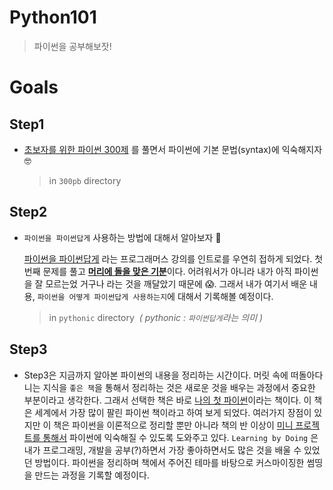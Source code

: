 # Python101

> 파이썬을 공부해보잣!

# Goals

## Step1

- [초보자를 위한 파이썬 300제](https://wikidocs.net/book/922) 를 풀면서 파이썬에 기본 문법(syntax)에 익숙해지자 🤓

  > in `300pb` directory

## Step2

- `파이썬을 파이썬답게` 사용하는 방법에 대해서 알아보자 🚀

  [파이썬을 파이썬답게](https://programmers.co.kr/learn/courses/4008) 라는 프로그래머스 강의를 인트로를 우연히 접하게 되었다. 첫 번째 문제를 풀고 <u>**머리에 돌을 맞은 기분**</u>이다. 어려워서가 아니라 내가 아직 파이썬을 잘 모르는었 거구나 라는 것을 깨달았기 때문에 😱. 그래서 내가 여기서 배운 내용, `파이썬을 어떻게 파이썬답게 사용하는지`에 대해서 기록해볼 예정이다.

  > in `pythonic` directory &nbsp;<i>( pythonic : `파이썬답게`라는 의미 )</i>

## Step3

- Step3은 지금까지 알아본 파이썬의 내용을 정리하는 시간이다. 머릿 속에 떠돌아다니는 지식을 `좋은 책`을 통해서 정리하는 것은 새로운 것을 배우는 과정에서 중요한 부분이라고 생각한다. 그래서 선택한 책은 바로 [나의 첫 파이썬](http://www.yes24.com/Product/Goods/90900588?OzSrank=1)이라는 책이다. 이 책은 세계에서 가장 많이 팔린 파이썬 책이라고 하여 보게 되었다. 여러가지 장점이 있지만 이 책은 파이썬을 이론적으로 정리할 뿐만 아니라 책의 반 이상이 <u>미니 프로젝트를 통해서</u> 파이썬에 익숙해질 수 있도록 도와주고 있다. `Learning by Doing` 은 내가 프로그래밍, 개발을 공부(?)하면서 가장 좋아하면서도 많은 것을 배울 수 있었던 방법이다. 파이썬을 정리하며 책에서 주어진 테마를 바탕으로 커스마이징한 썸띵을 만드는 과정을 기록할 예정이다.

